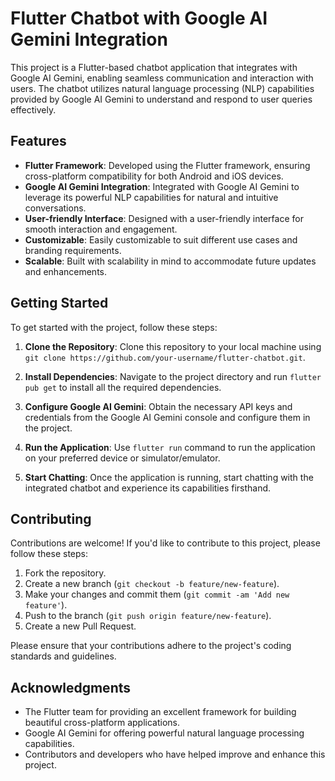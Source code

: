 # Flutter Chatbot with Google AI Gemini Integration

This project is a Flutter-based chatbot application that integrates with Google AI Gemini, enabling seamless communication and interaction with users. The chatbot utilizes natural language processing (NLP) capabilities provided by Google AI Gemini to understand and respond to user queries effectively.

## Features

- **Flutter Framework**: Developed using the Flutter framework, ensuring cross-platform compatibility for both Android and iOS devices.
- **Google AI Gemini Integration**: Integrated with Google AI Gemini to leverage its powerful NLP capabilities for natural and intuitive conversations.
- **User-friendly Interface**: Designed with a user-friendly interface for smooth interaction and engagement.
- **Customizable**: Easily customizable to suit different use cases and branding requirements.
- **Scalable**: Built with scalability in mind to accommodate future updates and enhancements.

## Getting Started

To get started with the project, follow these steps:

1. **Clone the Repository**: Clone this repository to your local machine using `git clone https://github.com/your-username/flutter-chatbot.git`.

2. **Install Dependencies**: Navigate to the project directory and run `flutter pub get` to install all the required dependencies.

3. **Configure Google AI Gemini**: Obtain the necessary API keys and credentials from the Google AI Gemini console and configure them in the project.

4. **Run the Application**: Use `flutter run` command to run the application on your preferred device or simulator/emulator.

5. **Start Chatting**: Once the application is running, start chatting with the integrated chatbot and experience its capabilities firsthand.

## Contributing

Contributions are welcome! If you'd like to contribute to this project, please follow these steps:

1. Fork the repository.
2. Create a new branch (`git checkout -b feature/new-feature`).
3. Make your changes and commit them (`git commit -am 'Add new feature'`).
4. Push to the branch (`git push origin feature/new-feature`).
5. Create a new Pull Request.

Please ensure that your contributions adhere to the project's coding standards and guidelines.

## Acknowledgments

- The Flutter team for providing an excellent framework for building beautiful cross-platform applications.
- Google AI Gemini for offering powerful natural language processing capabilities.
- Contributors and developers who have helped improve and enhance this project.
